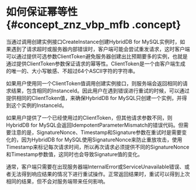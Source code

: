 # 如何保证幂等性 {#concept_znz_vbp_mfb .concept}

当通过调用创建实例接口CreateInstance创建HybridDB for MySQL实例时，如果遇到了请求超时或服务器内部错误时，客户端可能会尝试重发请求，这时客户端可以通过提供可选参数ClientToken避免服务器创建出比预期要多的实例，也就是通过提供ClientToken参数保证请求的幂等性。ClientToken是一个由客户端生成的唯一的、大小写敏感、不超过64个ASCII字符的字符串。

如果用户使用同一个ClientToken值调用创建实例接口，则服务端会返回相同的请求结果，包含相同的InstanceId。因此用户在遇到错误进行重试的时候，可以通过提供相同的ClientToken值，来确保HybridDB for MySQL只创建一个实例，并得到这个实例的InstanceId。

如果用户提供了一个已经使用过的ClientToken，但其他请求参数不同，则HybridDB for MySQL会返回IdempotentParameterMismatch的错误代码。但需要注意的是，SignatureNonce、Timestamp和Signature参数在重试时是需要变化的，因为HybridDB for MySQL使用SignatureNonce来防止重放攻击，使用Timestamp来标记每次请求时间，所以再次请求必须提供不同的SignatureNonce和Timestamp参数值，这同时也会导致Signature值的变化。

通常，客户端只需要在出现服务器端InternalError或ServiceUnavailable错误、或者无法得到响应结果的情况下进行重试操作。正常返回结果时，重试可以得到上次相同的结果，但不会对服务端带来任何影响。

